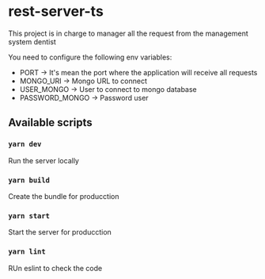 # rest-server-ts

This project is in charge to manager all the request from the management system dentist

You need to configure the following env variables:

* PORT -> It's mean the port where the application will receive all requests
* MONGO_URI -> Mongo URL to connect
* USER_MONGO -> User to connect to mongo database
* PASSWORD_MONGO -> Password user

## Available scripts

### `yarn dev`
Run the server locally

### `yarn build`
Create the bundle for producction

### `yarn start`
Start the server for producction

### `yarn lint`
RUn eslint to check the code
